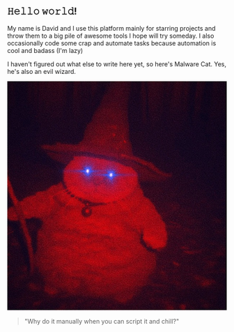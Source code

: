 ## 𝙷𝚎𝚕𝚕𝚘 𝚠𝚘𝚛𝚕𝚍!

My name is David and I use this platform mainly for starring projects and throw them to a big pile of awesome tools I hope will try someday.
I also occasionally code some crap and automate tasks because automation is cool and badass (I'm lazy)

I haven't figured out what else to write here yet, so here's Malware Cat. 
Yes, he's also an evil wizard.

![Malware Cat](924AF6F4-3849-4448-A17E-296105C2E6B8mid.jpeg)
> "Why do it manually when you can script it and chill?"



